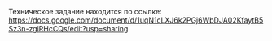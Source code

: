 Техническое задание находится по ссылке:
https://docs.google.com/document/d/1uqN1cLXJ6k2PGj6WbDJA02KfaytB5Sz3n-zgiRHcCQs/edit?usp=sharing